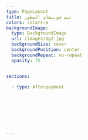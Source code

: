 ```yaml
---
type: PageLayout
title: ثيم شوبيفاي المطور
colors: colors-a
backgroundImage:
  type: BackgroundImage
  url: /images/bg2.jpg
  backgroundSize: cover
  backgroundPosition: center
  backgroundRepeat: no-repeat
  opacity: 75


sections:

  - type: Afterpayment



  




---
```

